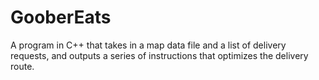 # GooberEats
A program in C++ that takes in a map data file and a list of delivery requests, and outputs a series of instructions that optimizes the delivery route.
